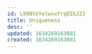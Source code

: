 ```yaml
---
id: L990tkYelwxxYrqOIbJZJ
title: Uniqueness
desc: ''
updated: 1634269163881
created: 1634269163881
---
```


